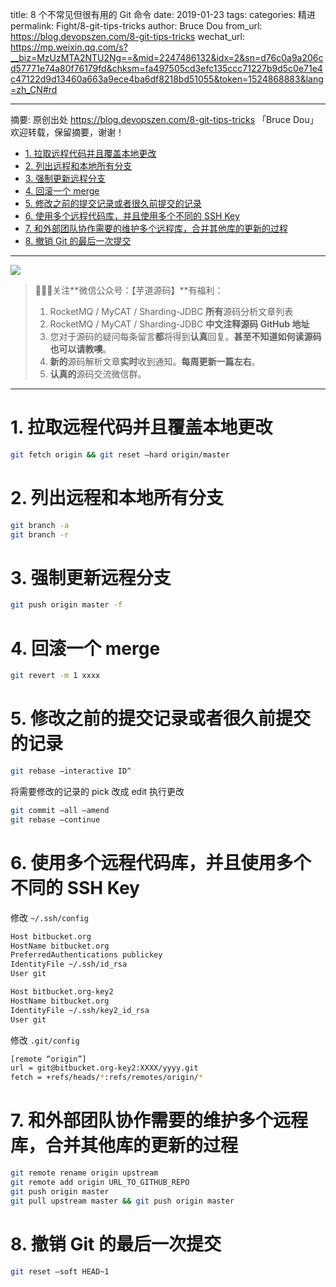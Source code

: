 title: 8 个不常见但很有用的 Git 命令
date: 2019-01-23
tags:
categories: 精进
permalink: Fight/8-git-tips-tricks
author: Bruce Dou
from_url: https://blog.devopszen.com/8-git-tips-tricks
wechat_url: https://mp.weixin.qq.com/s?__biz=MzUzMTA2NTU2Ng==&mid=2247486132&idx=2&sn=d76c0a9a206cd57771e74a80f76179fd&chksm=fa497505cd3efc135ccc71227b9d5c0e71e4c47122d9d13460a663a9ece4ba6df8218bd51055&token=1524868883&lang=zh_CN#rd

-------

摘要: 原创出处 https://blog.devopszen.com/8-git-tips-tricks 「Bruce Dou」欢迎转载，保留摘要，谢谢！

- [1. 拉取远程代码并且覆盖本地更改](http://www.iocoder.cn/Fight/8-git-tips-tricks/)
- [2. 列出远程和本地所有分支](http://www.iocoder.cn/Fight/8-git-tips-tricks/)
- [3. 强制更新远程分支](http://www.iocoder.cn/Fight/8-git-tips-tricks/)
- [4. 回滚一个 merge](http://www.iocoder.cn/Fight/8-git-tips-tricks/)
- [5. 修改之前的提交记录或者很久前提交的记录](http://www.iocoder.cn/Fight/8-git-tips-tricks/)
- [6. 使用多个远程代码库，并且使用多个不同的 SSH Key](http://www.iocoder.cn/Fight/8-git-tips-tricks/)
- [7. 和外部团队协作需要的维护多个远程库，合并其他库的更新的过程](http://www.iocoder.cn/Fight/8-git-tips-tricks/)
- [8. 撤销 Git 的最后一次提交](http://www.iocoder.cn/Fight/8-git-tips-tricks/)

-------

![](http://www.iocoder.cn/images/common/wechat_mp_2017_07_31.jpg)

> 🙂🙂🙂关注**微信公众号：【芋道源码】**有福利：
> 1. RocketMQ / MyCAT / Sharding-JDBC **所有**源码分析文章列表
> 2. RocketMQ / MyCAT / Sharding-JDBC **中文注释源码 GitHub 地址**
> 3. 您对于源码的疑问每条留言**都**将得到**认真**回复。**甚至不知道如何读源码也可以请教噢**。
> 4. **新的**源码解析文章**实时**收到通知。**每周更新一篇左右**。
> 5. **认真的**源码交流微信群。

-------

# 1. 拉取远程代码并且覆盖本地更改

```Bash
git fetch origin && git reset –hard origin/master
```

# 2. 列出远程和本地所有分支

```Bash
git branch -a
git branch -r
```

# 3. 强制更新远程分支

```Bash
git push origin master -f
```

# 4. 回滚一个 merge

```Bash
git revert -m 1 xxxx
```

# 5. 修改之前的提交记录或者很久前提交的记录

```Bash
git rebase –interactive ID^
```

将需要修改的记录的 pick 改成 edit
执行更改

```Bash
git commit –all –amend
git rebase –continue
```

# 6. 使用多个远程代码库，并且使用多个不同的 SSH Key

修改 `~/.ssh/config`

```Bash
Host bitbucket.org
HostName bitbucket.org
PreferredAuthentications publickey
IdentityFile ~/.ssh/id_rsa
User git

Host bitbucket.org-key2
HostName bitbucket.org
IdentityFile ~/.ssh/key2_id_rsa
User git
```

修改 `.git/config`

```Bash
[remote “origin”]
url = git@bitbucket.org-key2:XXXX/yyyy.git
fetch = +refs/heads/*:refs/remotes/origin/*
```

# 7. 和外部团队协作需要的维护多个远程库，合并其他库的更新的过程

```Bash
git remote rename origin upstream
git remote add origin URL_TO_GITHUB_REPO
git push origin master
git pull upstream master && git push origin master
```

# 8. 撤销 Git 的最后一次提交

```Bash
git reset –soft HEAD~1
```